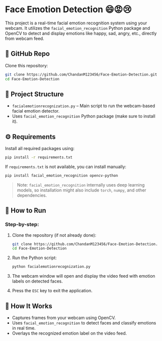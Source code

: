 
# Face Emotion Detection 😄😡😢

This project is a real-time facial emotion recognition system using your webcam. It utilizes the `facial_emotion_recognition` Python package and OpenCV to detect and display emotions like happy, sad, angry, etc., directly from webcam feed.

## 🔗 GitHub Repo

Clone this repository:

```bash
git clone https://github.com/ChandanM123456/Face-Emotion-Detection.git
cd Face-Emotion-Detection
```

## 📁 Project Structure

* `facialemotionrecognization.py` – Main script to run the webcam-based facial emotion detector.
* Uses `facial_emotion_recognition` Python package (make sure to install it).

## ⚙️ Requirements

Install all required packages using:

```bash
pip install -r requirements.txt
```

If `requirements.txt` is not available, you can install manually:

```bash
pip install facial_emotion_recognition opencv-python
```

> Note: `facial_emotion_recognition` internally uses deep learning models, so installation might also include `torch`, `numpy`, and other dependencies.

## 🚀 How to Run

### Step-by-step:

1. Clone the repository (if not already done):

   ```bash
   git clone https://github.com/ChandanM123456/Face-Emotion-Detection.git
   cd Face-Emotion-Detection
   ```

2. Run the Python script:

   ```bash
   python facialemotionrecognization.py
   ```

3. The webcam window will open and display the video feed with emotion labels on detected faces.

4. Press the `ESC` key to exit the application.

## 🧠 How It Works

* Captures frames from your webcam using OpenCV.
* Uses `facial_emotion_recognition` to detect faces and classify emotions in real time.
* Overlays the recognized emotion label on the video feed.
